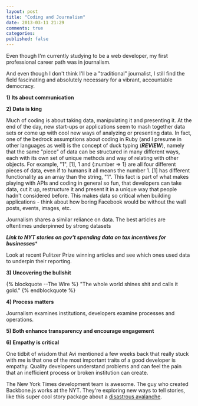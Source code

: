 ```yaml
---
layout: post
title: "Coding and Journalism"
date: 2013-03-11 21:29
comments: true
categories: 
published: false
---
```


Even though I'm currently studying to be a web developer, my first professional career path was in journalism. 

And even though I don't think I'll be a "traditional" journalist, I still find the field fascinating and absolutely necessary for a vibrant, accountable democracy.

<strong>1) Its about communication</strong>

<strong>2) Data is king</strong>

Much of coding is about taking data, manipulating it and presenting it. At the end of the day, new start-ups or applications seem to mash together data sets or come up with cool new ways of analyzing or presenting data. In fact, one of the bedrock assumptions about coding in Ruby (and I presume in other languages as well) is the concept of duck typing (***REVIEW***), namely that the same "piece" of data can be structured in many different ways, each with its own set of unique methods and way of relating with other objects. For example, "1", [1], 1 and {:number => 1} are all four different pieces of data, even if to humans it all means the number 1. [1] has different functionality as an array than the string, "1". This fact is part of what makes playing with APIs and coding in general so fun, that developers can take data, cut it up, restructure it and present it in a unique way that people hadn't considered before. This makes data so critical when building applications - think about how boring Facebook would be without the wall posts, events, images, etc.

Journalism shares a similar reliance on data. The best articles are oftentimes underpinned by strong datasets 

***Link to NYT stories on gov't spending data on tax incentives for businesses****

Look at recent Pulitzer Prize winning articles and see which ones used data to underpin their reporting.

<strong>3) Uncovering the bullshit</strong>

{% blockquote --The Wire %}
"The whole world shines shit and calls it gold."
{% endblockquote %}

<strong>4) Process matters</strong>

Journalism examines institutions, developers examine processes and operations.

<strong>5) Both enhance transparency and encourage engagement</strong>

<strong>6) Empathy is critical</strong>

One tidbit of wisdom that Avi mentioned a few weeks back that really stuck with me is that one of the most important traits of a good developer is empathy. Quality developers understand problems and can feel the pain that an inefficient process or broken institution can create.

The New York Times development team is awesome. The guy who created Backbone.js works at the NYT. They're exploring new ways to tell stories, like this super cool story package about a <a href="http://www.nytimes.com/projects/2012/snow-fall/#/?part=tunnel-creek" target="_blank">disastrous avalanche</a>.